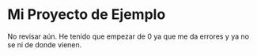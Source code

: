# Mi Proyecto de Ejemplo

No revisar aún. He tenido que empezar de 0 ya que me da errores y ya no se ni de donde vienen.



